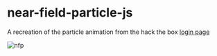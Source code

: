 # near-field-particle-js
A recreation of the particle animation from the hack the box [login page](https://www.hackthebox.com/login)


![nfp](https://cdna.artstation.com/p/assets/images/images/032/136/772/large/shelton-tolbert-nearfield.jpg?1605578273)
